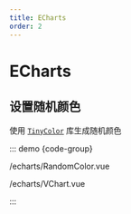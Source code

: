 ```yaml
---
title: ECharts
order: 2
---
```


# ECharts

## 设置随机颜色

使用 [`TinyColor`](https://bgrins.github.io/TinyColor/) 库生成随机颜色

::: demo {code-group}

/echarts/RandomColor.vue

/echarts/VChart.vue

:::
